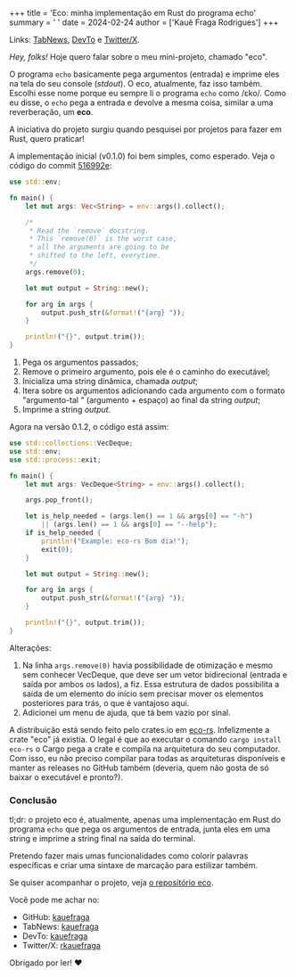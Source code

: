 +++
title = 'Eco: minha implementação em Rust do programa echo'
summary = ' '
date = 2024-02-24
author = ['Kauê Fraga Rodrigues']
+++

Links: [TabNews](https://www.tabnews.com.br/kauefraga/eco-minha-implementacao-em-rust-do-programa-echo), [DevTo](https://dev.to/kauefraga/eco-minha-implementacao-em-rust-do-programa-echo-34jh) e [Twitter/X](https://twitter.com/rkauefraga/status/1761391229986599342).

*Hey, folks!* Hoje quero falar sobre o meu mini-projeto, chamado "eco".

O programa `echo` basicamente pega argumentos (entrada) e imprime eles na tela do seu console (*stdout*). O eco, atualmente, faz isso também. Escolhi esse nome porque eu sempre li o programa `echo` como /ɛko/. Como eu disse, o `echo` pega a entrada e devolve a mesma coisa, similar a uma reverberação, um **eco**.

A iniciativa do projeto surgiu quando pesquisei por projetos para fazer em Rust, quero praticar!

A implementação inicial (v0.1.0) foi bem simples, como esperado. Veja o código do commit [516992e](https://github.com/kauefraga/eco/commit/516992e1dd25c1206feed3d10ccd597acc4fc7a8):

```rust
use std::env;

fn main() {
    let mut args: Vec<String> = env::args().collect();

    /*
     * Read the `remove` docstring.
     * This `remove(0)` is the worst case,
     * all the arguments are going to be
     * shifted to the left, everytime.
     */
    args.remove(0);

    let mut output = String::new();

    for arg in args {
        output.push_str(&format!("{arg} "));
    }

    println!("{}", output.trim());
}
```

1. Pega os argumentos passados;
2. Remove o primeiro argumento, pois ele é o caminho do executável;
3. Inicializa uma string dinâmica, chamada *output*;
4. Itera sobre os argumentos adicionando cada argumento com o formato "argumento-tal " (argumento + espaço) ao final da string *output*;
5. Imprime a string *output*.

Agora na versão 0.1.2, o código está assim:

```rust
use std::collections::VecDeque;
use std::env;
use std::process::exit;

fn main() {
    let mut args: VecDeque<String> = env::args().collect();

    args.pop_front();

    let is_help_needed = (args.len() == 1 && args[0] == "-h")
        || (args.len() == 1 && args[0] == "--help");
    if is_help_needed {
        println!("Example: eco-rs Bom dia!");
        exit(0);
    }

    let mut output = String::new();

    for arg in args {
        output.push_str(&format!("{arg} "));
    }

    println!("{}", output.trim());
}
```

Alterações:

1. Na linha `args.remove(0)` havia possibilidade de otimização e mesmo sem conhecer VecDeque, que deve ser um vetor bidirecional (entrada e saída por ambos os lados), a fiz. Essa estrutura de dados possibilita a saída de um elemento do início sem precisar mover os elementos posteriores para trás, o que é vantajoso aqui.
2. Adicionei um menu de ajuda, que tá bem vazio por sinal.

A distribuição está sendo feito pelo crates.io em [eco-rs](https://crates.io/crates/eco-rs). Infelizmente a crate "eco" já existia. O legal é que ao executar o comando `cargo install eco-rs` o Cargo pega a crate e compila na arquitetura do seu computador. Com isso, eu não preciso compilar para todas as arquiteturas disponíveis e manter as releases no GitHub também (deveria, quem não gosta de só baixar o executável e pronto?).

### Conclusão

tl;dr: o projeto eco é, atualmente, apenas uma implementação em Rust do programa `echo` que pega os argumentos de entrada, junta eles em uma string e imprime a string final na saída do terminal.

Pretendo fazer mais umas funcionalidades como colorir palavras específicas e criar uma sintaxe de marcação para estilizar também.

Se quiser acompanhar o projeto, veja [o repositório eco](https://github.com/kauefraga/eco).

Você pode me achar no:

- GitHub: [kauefraga](https://github.com/kauefraga)
- TabNews: [kauefraga](https://www.tabnews.com.br/kauefraga)
- DevTo: [kauefraga](https://dev.to/kauefraga)
- Twitter/X: [rkauefraga](https://twitter.com/rkauefraga)

Obrigado por ler! ❤
